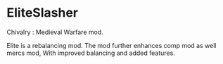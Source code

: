 # EliteSlasher
Chivalry : Medieval Warfare mod.

Elite is a rebalancing mod.
The mod further enhances comp mod as well mercs mod, With improved balancing and added features.
